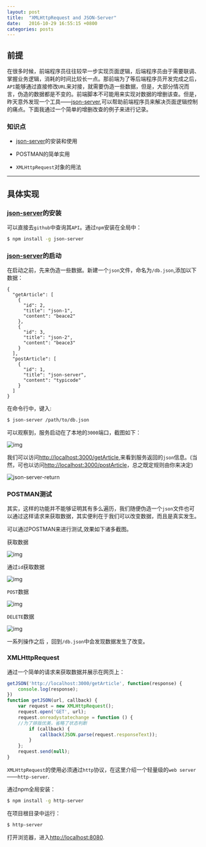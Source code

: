 ```yaml
---
layout: post
title:  "XMLHttpRequest and JSON-Server"
date:   2016-10-29 16:55:15 +0800
categories: posts
---
```


## 前提
在很多时候，前端程序员往往较早一步实现页面逻辑，后端程序员由于需要联调、掌握业务逻辑，消耗的时间比较长一点。那前端为了等后端程序员开发完成之后，`API`能够通过直接修改`URL`来对接，就需要伪造一些数据，但是，大部分情况而言，伪造的数据都是不变的。前端脚本不可能用来实现对数据的增删该查。但是，昨天意外发现一个工具——[json-server](https://github.com/typicode/json-server),可以帮助前端程序员来解决页面逻辑控制的痛点。下面我通过一个简单的增删改查的例子来进行记录。

<!-- excerpt -->

### 知识点

- [json-server](https://github.com/typicode/json-server)的安装和使用

- POSTMAN的简单实用

- `XMLHttpRequest`对象的用法

---

## 具体实现

###  [json-server](https://github.com/typicode/json-server)的安装

可以直接去`github`中查询其`API`。通过`npm`安装在全局中：

```bash
$ npm install -g json-server
```

### [json-server](https://github.com/typicode/json-server)的启动

在启动之前，先来伪造一些数据。新建一个`json`文件，命名为`/db.json`,添加以下数据：

```
{
  "getArticle": [
    {
      "id": 2,
      "title": "json-1",
      "content": "beace2"
    },
    {
      "id": 3,
      "title": "json-2",
      "content": "beace3"
    }
  ],
  "postArticle": [
    {
      "id": 1,
      "title": "json-server",
      "content": "typicode"
    }
  ]
}
```
在命令行中，键入:
```bash
$ json-server /path/to/db.json
```
可以观察到，服务启动在了本地的`3000`端口，截图如下：

![img](https://images-manager.oss-cn-shanghai.aliyuncs.com/static/json-server/json-server-start.png)

我们可以访问[http://localhost:3000/getArticle](http://localhost:3000/getArticle),来看到服务返回的`json`信息。(当然，可也以访问[http://localhost:3000/postArticle](http://localhost:3000/postArticle)，总之既定规则由你来决定)

![json-server-return](https://images-manager.oss-cn-shanghai.aliyuncs.com/static/json-server/json-server-get.png)

### POSTMAN测试

其实，这样的功能并不能够证明其有多么遍历，我们随便伪造一个`json`文件也可以通过这样请求来获取数据，其实便利在于我们可以改变数据，而且是真实发生。

可以通过POSTMAN来进行测试,效果如下诸多截图。

获取数据

![img](https://images-manager.oss-cn-shanghai.aliyuncs.com/static/json-server/json-server-postman.png)

通过`id`获取数据

![img](https://images-manager.oss-cn-shanghai.aliyuncs.com/static/json-server/json-server-postman-delete.png)


`POST`数据

![img](https://images-manager.oss-cn-shanghai.aliyuncs.com/static/json-server/json-server-postman-post.png)


`DELETE`数据

![img](https://images-manager.oss-cn-shanghai.aliyuncs.com/static/json-server/json-server-postman-delete.png)

一系列操作之后 ，回到`/db.json`中会发现数据发生了改变。


### XMLHttpRequest

通过一个简单的请求来获取数据并展示在网页上：

```js
getJSON('http://localhost:3000/getArticle', function(response) {
	console.log(response);
})
function getJSON(url, callback) {
    var request = new XMLHttpRequest();
    request.open('GET', url);
    request.onreadystatechange = function () {
    //为了排版优美，省略了状态判断
        if (callback) {
            callback(JSON.parse(request.responseText));
        }
    };
    request.send(null);
}

```

`XMLHttpRequest`的使用必须通过`http`协议，在这里介绍一个轻量级的`web server`——`http-server`.

通过npm全局安装：

```bash
$ npm install -g http-server
```
在项目根目录中运行：
```bash
$ http-server
```
打开浏览器，进入[http://localhost:8080](http://localhost:8080).



